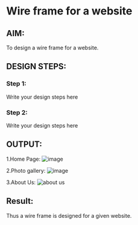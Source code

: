 # Wire frame for a website

## AIM:
To design a wire frame for a website.

## DESIGN STEPS:

### Step 1:
Write your design steps here 

### Step 2:
Write your design steps here

## OUTPUT:
1.Home Page:
![image](https://user-images.githubusercontent.com/94810884/152003213-1d015b93-a6e0-4b33-9f8f-e5e1ab66247f.png)

2.Photo gallery:
![image](https://user-images.githubusercontent.com/94810884/152002874-95add8c0-9096-4a98-a7ca-ee4b4b979e00.png)

3.About Us:
![about us](https://user-images.githubusercontent.com/94810884/152003763-5a8b8c7b-7b8c-4174-b114-6787c4b96bd7.png)

## Result:
Thus a wire frame is designed for a given website.
